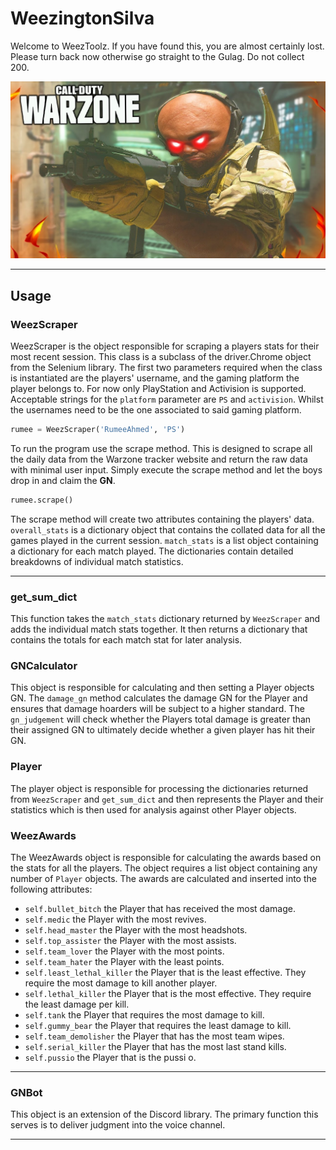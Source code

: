 # WeezingtonSilva
Welcome to WeezToolz. If you have found this, you are almost certainly lost. Please turn back now otherwise
go straight to the Gulag. Do not collect 200.

![Weez](Assets/doesanyoneneedthis.jpg)


---

## Usage

### WeezScraper
WeezScraper is the object responsible for scraping a players stats for their most recent session. This class is a 
subclass of the driver.Chrome object from the Selenium library. The first two parameters required when the class is 
instantiated are the players' username, and the gaming platform the player belongs to. For now only PlayStation and 
Activision is supported. Acceptable strings for the `platform` parameter are `PS` and `activision`. Whilst the 
usernames need to be the one associated to said gaming platform.

```python
rumee = WeezScraper('RumeeAhmed', 'PS')
```

To run the program use the scrape method. This is designed to scrape all the daily data from the Warzone tracker website 
and return the raw data with minimal user input. Simply execute the scrape method and let the boys drop in and claim the
**GN**.
```python
rumee.scrape()
```

The scrape method will create two attributes containing the players' data. `overall_stats` is a dictionary object that 
contains the collated data for all the games played in the current session. `match_stats` is a list object containing 
a dictionary for each match played. The dictionaries contain detailed breakdowns of individual match statistics.

---

### get_sum_dict
This function takes the `match_stats` dictionary returned by `WeezScraper` and adds the individual match stats together.
It then returns a dictionary that contains the totals for each match stat for later analysis.

### GNCalculator

This object is responsible for calculating and then setting a Player objects GN. The `damage_gn` method calculates the
damage GN for the Player and ensures that damage hoarders will be subject to a higher standard. The `gn_judgement` will
check whether the Players total damage is greater than their assigned GN to ultimately decide whether a given player has
hit their GN.

### Player

The player object is responsible for processing the dictionaries returned from `WeezScraper` and `get_sum_dict` and
then represents the Player and their statistics which is then used for analysis against other Player objects.

### WeezAwards

The WeezAwards object is responsible for calculating the awards based on the stats for all the players. The object
requires a list object containing any number of `Player` objects. The awards are calculated and inserted into the
following attributes:
* ```self.bullet_bitch``` the Player that has received the most damage.
* ```self.medic``` the Player with the most revives.
* ```self.head_master``` the Player with the most headshots.
* ```self.top_assister``` the Player with the most assists.
* ```self.team_lover``` the Player with the most points.
* ```self.team_hater``` the Player with the least points.
* ```self.least_lethal_killer``` the Player that is the least effective. They require the most damage to kill another 
  player.
* ```self.lethal_killer``` the Player that is the most effective. They require the least damage per kill.
* ```self.tank``` the Player that requires the most damage to kill.
* ```self.gummy_bear``` the Player that requires the least damage to kill.
* ```self.team_demolisher``` the Player that has the most team wipes.
* ```self.serial_killer``` the Player that has the most last stand kills.
* ```self.pussio``` the Player that is the pussi o.

---

### GNBot

This object is an extension of the Discord library. The primary function this serves is to deliver
judgment into the voice channel.


---